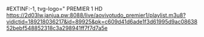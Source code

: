 #EXTINF:-1, tvg-logo=" PREMIER 1 HD
https://2d03lw.janjua.pw:8088/live/aovivotudo_premier1/playlist.m3u8?vidictid=189218036217&id=89925&pk=c609d41d6ade1f3d61995d9ac0863852bebf548852318c3a298941ff7f7d7a5e
